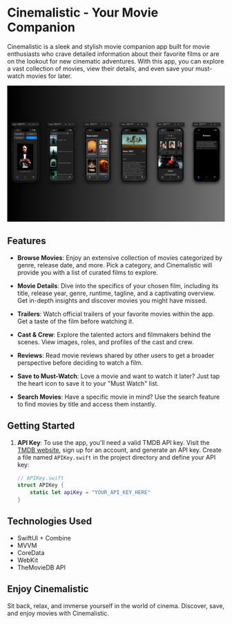 # Cinemalistic - Your Movie Companion

Cinemalistic is a sleek and stylish movie companion app built for movie enthusiasts who crave detailed information about their favorite films or are on the lookout for new cinematic adventures. With this app, you can explore a vast collection of movies, view their details, and even save your must-watch movies for later.

![Cinemalistic Layout](https://github.com/medlyosha/Cinemalistic/raw/main/Cinemalistic/Screenshots/Layout.png)

## Features

- **Browse Movies**: Enjoy an extensive collection of movies categorized by genre, release date, and more. Pick a category, and Cinemalistic will provide you with a list of curated films to explore.

- **Movie Details**: Dive into the specifics of your chosen film, including its title, release year, genre, runtime, tagline, and a captivating overview. Get in-depth insights and discover movies you might have missed.

- **Trailers**: Watch official trailers of your favorite movies within the app. Get a taste of the film before watching it.

- **Cast & Crew**: Explore the talented actors and filmmakers behind the scenes. View images, roles, and profiles of the cast and crew.

- **Reviews**: Read movie reviews shared by other users to get a broader perspective before deciding to watch a film.

- **Save to Must-Watch**: Love a movie and want to watch it later? Just tap the heart icon to save it to your "Must Watch" list.

- **Search Movies**: Have a specific movie in mind? Use the search feature to find movies by title and access them instantly.

## Getting Started

1. **API Key**: To use the app, you'll need a valid TMDB API key. Visit the [TMDB website](https://www.themoviedb.org/documentation/api), sign up for an account, and generate an API key. Create a file named `APIKey.swift` in the project directory and define your API key:

   ```swift
   // APIKey.swift
   struct APIKey {
       static let apiKey = "YOUR_API_KEY_HERE"
   }
   
## Technologies Used
- SwiftUI + Combine
- MVVM
- CoreData
- WebKit
- TheMovieDB API

## Enjoy Cinemalistic
Sit back, relax, and immerse yourself in the world of cinema. Discover, save, and enjoy movies with Cinemalistic.

